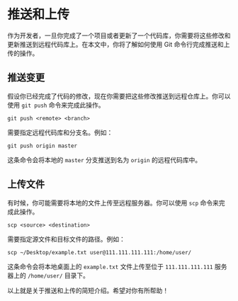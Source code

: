 # 推送和上传

作为开发者，一旦你完成了一个项目或者更新了一个代码库，你需要将这些修改和更新推送到远程代码库上。在本文中，你将了解如何使用 Git 命令行完成推送和上传的操作。

## 推送变更

假设你已经完成了代码的修改，现在你需要把这些修改推送到远程仓库上。你可以使用 `git push` 命令来完成此操作。

```shell
git push <remote> <branch>
```

需要指定远程代码库和分支名。例如：

```shell
git push origin master
```

这条命令会将本地的 `master` 分支推送到名为 `origin` 的远程代码库中。

## 上传文件

有时候，你可能需要将本地的文件上传至远程服务器。你可以使用 `scp` 命令来完成此操作。

```shell
scp <source> <destination>
```

需要指定源文件和目标文件的路径。例如：

```shell
scp ~/Desktop/example.txt user@111.111.111.111:/home/user/
```

这条命令会将本地桌面上的 `example.txt` 文件上传至位于 `111.111.111.111` 服务器上的 `/home/user/` 目录下。

以上就是关于推送和上传的简短介绍。希望对你有所帮助！